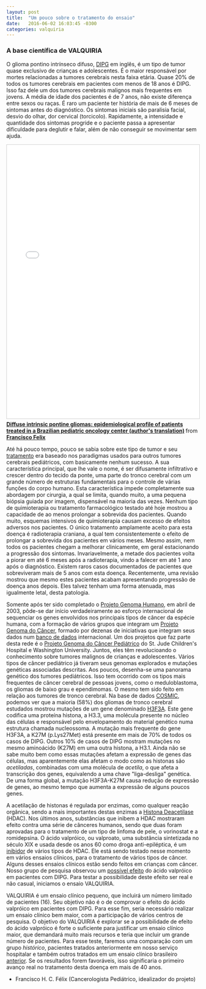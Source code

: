 ```yaml
---
layout: post
title:  "Um pouco sobre o tratamento do ensaio"
date:   2016-06-02 16:03:45 -0300
categories: valquiria
---
```

### A base científica de VALQUIRIA

O glioma pontino intrínseco difuso, [DIPG](http://f1000research.com/posters/4-1362) em inglês, é um tipo de tumor quase exclusivo de crianças e adolescentes. É o maior responsável por mortes relacionadas a tumores cerebrais nesta faixa etária. Quase 20% de todos os tumores cerebrais em pacientes com menos de 18 anos é DIPG. Isso faz dele um dos tumores cerebrais malignos mais frequentes em jovens. A média de idade dos pacientes é de 7 anos, não existe diferença entre sexos ou raças. É raro um paciente ter história de mais de 6 meses de sintomas antes do diagnóstico. Os sintomas iniciais são paralisia facial, desvio do olhar, dor cervical (torcicolo). Rapidamente, a intensidade e quantidade dos sintomas progride e o paciente passa a apresentar dificuldade para deglutir e falar, além de não conseguir se movimentar sem ajuda.

<iframe src="//www.slideshare.net/slideshow/embed_code/key/uxrjuMSLRko9uN" width="668" height="714" frameborder="0" marginwidth="0" marginheight="0" scrolling="no" style="border:1px solid #CCC; border-width:1px; margin-bottom:5px; max-width: 100%;" allowfullscreen> </iframe> <div style="margin-bottom:5px"> <strong> <a href="//www.slideshare.net/FranciscoFelix6/diffuse-intrinsic-pontine-gliomas-epidemiological-profile-of-patients-treated-in-a-brazilian-pediatric-oncology-center-authors-translation" title="Diffuse intrinsic pontine gliomas: epidemiological profile of patients treated in a Brazilian pediatric oncology center (author&#x27;s translation)" target="_blank">Diffuse intrinsic pontine gliomas: epidemiological profile of patients treated in a Brazilian pediatric oncology center (author&#x27;s translation)</a> </strong> from <strong><a href="//www.slideshare.net/FranciscoFelix6" target="_blank">Francisco Felix</a></strong> </div>

Até há pouco tempo, pouco se sabia sobre este tipo de tumor e seu [tratamento](http://dipgregistry.org/patients-families/treatment/) era baseado nos paradigmas usados para outros tumores cerebrais pediátricos, com basicamente nenhum sucesso. A sua característica principal, que lhe vale o nome, é ser difusamente infiltrativo e crescer dentro do tecido da ponte, uma parte do tronco cerebral com um grande número de estruturas fundamentais para o controle de várias funções do corpo humano. Esta característica impede completamente sua abordagem por cirurgia, a qual se limita, quando muito, a uma pequena biópsia guiada por imagem, dispensável na maioria das vezes. Nenhum tipo de quimioterapia ou tratamento farmacológico testado até hoje mostrou a capacidade de ao menos prolongar a sobrevida dos pacientes. Quando muito, esquemas intensivos de quimioterapia causam excesso de efeitos adversos nos pacientes. O único tratamento amplamente aceito para esta doença é radioterapia craniana, a qual tem consistentemente o efeito de prolongar a sobrevida dos pacientes em vários meses. Mesmo assim, nem todos os pacientes chegam a melhorar clinicamente, em geral estacionando a progressão dos sintomas. Invariavelmente, a metade dos pacientes volta a piorar em até 6 meses após a radioterapia, vindo a falecer em até 1 ano após o diagnóstico. Existem raros casos documentados de pacientes que sobreviveram mais de 5 anos com esta doença. Recentemente, uma revisão mostrou que mesmo estes pacientes acabam apresentando progressão de doença anos depois. Eles talvez tenham uma forma atenuada, mas igualmente letal, desta patologia.

Somente após ter sido completado o [Projeto Genoma Humano](https://en.wikipedia.org/wiki/Human_Genome_Project), em abril de 2003, pôde-se dar início verdadeiramente ao esforço internacional de sequenciar os genes envolvidos nos principais tipos de câncer da espécie humana, com a formação de vários grupos que integram um [Projeto Genoma do Câncer](http://www.sanger.ac.uk/science/groups/cancer-genome-project), formado por dezenas de iniciativas que integram seus dados num [banco de dados](http://cancer.sanger.ac.uk/cosmic) internacional. Um dos projetos que faz parte desta rede é o [Projeto Genoma do Câncer Pediátrico](https://www.stjude.org/research/pediatric-cancer-genome-project.html) do St. Jude Children's Hospital e Washington University. Juntos, eles têm revolucioando o conhecimento sobre tumores malignos de crianças e adolescentes. Vários tipos de câncer pediátrico já tiveram seus genomas explorados e mutações genéticas associadas descritas. Aos poucos, desenha-se uma panorama genético dos tumores pediátricos. Isso tem ocorrido com os tipos mais frequentes de câncer cerebral de pessoas jovens, como o meduloblastoma, os gliomas de baixo grau e ependimomas. O mesmo tem sido feito em relação aos tumores de tronco cerebral. Na base de dados [COSMIC](http://cancer.sanger.ac.uk/cosmic/browse/tissue#sn=central_nervous_system&ss=brainstem&hn=glioma&sh=all&in=t&src=tissue&all_data=n), podemos ver que a maioria (58%) dos gliomas de tronco cerebral estudados mostrou mutações de um gene denominado [H3F3A](https://en.wikipedia.org/wiki/H3F3A). Este gene codifica uma proteína histona, a H3.3, uma molécula presente no núcleo das células e responsável pelo envelopamento do material genético numa estrutura chamada nucleossoma. A mutação mais frequente do gene H3F3A, a K27M (p.Lys27Met) está presente em mais de 70% de todos os casos de DIPG. Outros 10% de casos de DIPG mostram mutações no mesmo aminoácido (K27M) em uma outra histona, a H3.1. Ainda não se sabe muito bem como essas mutações afetam a expressão de genes das células, mas aparentemente elas afetam o modo como as histonas são *acetiladas*, combinadas com uma molécula de *acetila*, o que afeta a transcrição dos genes, equivalendo a uma chave "liga-desliga" genética. De uma forma global, a mutação H3F3A-K27M causa redução de expressão de genes, ao mesmo tempo que aumenta a expressão de alguns poucos genes.

A acetilação de histonas é regulada por enzimas, como qualquer reação orgânica, sendo a mais importantes destas enzimas a [Histona Deacetilase](https://en.wikipedia.org/wiki/Histone_deacetylase) (HDAC). Nos últimos anos, substâncias que inibem a HDAC mostraram efeito contra uma série de cânceres humanos, sendo que duas foram aprovadas para o tratamento de um tipo de linfoma de pele, o vorinostat e a romidepsina. O ácido valpróico, ou valproato, uma substância sintetizada no século XIX e usada desde os anos 60 como droga anti-epiléptica, é um [inibidor](https://en.wikipedia.org/wiki/Histone_deacetylase_inhibitor#Cancer_treatment) de vários tipos de HDAC. Ele está sendo testado nesse momento em vários ensaios clínicos, para o tratamento de vários tipos de câncer. Alguns desses ensaios clínicos estão sendo feitos em crianças com câncer. Nosso grupo de pesquisa observou um [possível efeito](https://scholar.google.com/citations?view_op=view_citation&hl=pt-BR&user=ZmzTpYgAAAAJ&citation_for_view=ZmzTpYgAAAAJ:MXK_kJrjxJIC) do ácido valpróico em pacientes com DIPG. Para testar a possibilidade deste efeito ser real e não casual, iniciamos o ensaio VALQUIRIA.

VALQUIRIA é um ensaio clínico pequeno, que incluirá um número limitado de pacientes (16). Seu objetivo não é o de comprovar o efeito do ácido valpróico em pacientes com DIPG. Para esse fim, seria necessário realizar um ensaio clínico bem maior, com a participação de vários centros de pesquisa. O objetivo do VALQUIRIA é explorar se a possibilidade de efeito do ácido valpróico é forte o suficiente para justificar um ensaio clínico maior, que demandará muito mais recursos e teria que incluir um grande número de pacientes. Para esse teste, faremos uma comparação com um grupo *histórico*, pacientes tratados anteriormente em nosso serviço hospitalar e também outros tratados em um ensaio clínico brasileiro [anterior](http://jco.ascopubs.org/content/18/6/1246.abstract). Se os resultados forem favoráveis, isso significaria o primeiro avanço real no tratamento desta doença em mais de 40 anos.

- Francisco H. C. Félix (Cancerologista Pediátrico, idealizador do projeto)
